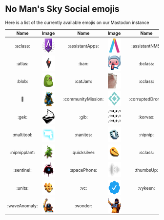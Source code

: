 # No Man's Sky Social emojis

Here is a list of the currently available emojis on our Mastodon instance

| Name | Image | | Name | Image | | Name | Image | 
| :---: | :---: | :---: | :---: | :---: | :---: | :---: | :---: |
| :aclass: | <img alt="aclass" src="./emoji/aclass.webp" height="50px" /> | | :assistantApps: | <img alt="assistantApps" src="./emoji/assistantApps.png" height="50px" /> | | :assistantNMS: | <img alt="assistantNMS" src="./emoji/assistantNMS.png" height="50px" /> | 
| :atlas: | <img alt="atlas" src="./emoji/atlas.png" height="50px" /> | | :ban: | <img alt="ban" src="./emoji/ban.gif" height="50px" /> | | :bclass: | <img alt="bclass" src="./emoji/bclass.webp" height="50px" /> | 
| :blob: | <img alt="blob" src="./emoji/blob.webp" height="50px" /> | | :catJam: | <img alt="catJam" src="./emoji/catJam.gif" height="50px" /> | | :cclass: | <img alt="cclass" src="./emoji/cclass.webp" height="50px" /> | 
| :clap: | <img alt="clap" src="./emoji/clap.png" height="50px" /> | | :communityMission: | <img alt="communityMission" src="./emoji/communityMission.png" height="50px" /> | | :corruptedDrone: | <img alt="corruptedDrone" src="./emoji/corruptedDrone.png" height="50px" /> | 
| :gek: | <img alt="gek" src="./emoji/gek.webp" height="50px" /> | | :gib: | <img alt="gib" src="./emoji/gib.png" height="50px" /> | | :korvax: | <img alt="korvax" src="./emoji/korvax.webp" height="50px" /> | 
| :multitool: | <img alt="multitool" src="./emoji/multitool.png" height="50px" /> | | :nanites: | <img alt="nanites" src="./emoji/nanites.webp" height="50px" /> | | :nipnip: | <img alt="nipnip" src="./emoji/nipnip.png" height="50px" /> | 
| :nipnipplant: | <img alt="nipnipplant" src="./emoji/nipnipplant.png" height="50px" /> | | :quicksilver: | <img alt="quicksilver" src="./emoji/quicksilver.png" height="50px" /> | | :sclass: | <img alt="sclass" src="./emoji/sclass.webp" height="50px" /> | 
| :sentinel: | <img alt="sentinel" src="./emoji/sentinel.webp" height="50px" /> | | :spacePhone: | <img alt="spacePhone" src="./emoji/spacePhone.png" height="50px" /> | | :thumbsUp: | <img alt="thumbsUp" src="./emoji/thumbsUp.png" height="50px" /> | 
| :units: | <img alt="units" src="./emoji/units.webp" height="50px" /> | | :vc: | <img alt="vc" src="./emoji/vc.png" height="50px" /> | | :vykeen: | <img alt="vykeen" src="./emoji/vykeen.webp" height="50px" /> | 
| :waveAnomaly: | <img alt="waveAnomaly" src="./emoji/waveAnomaly.png" height="50px" /> | | :wonder: | <img alt="wonder" src="./emoji/wonder.png" height="50px" /> | 
